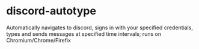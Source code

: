 # discord-autotype

Automatically navigates to discord, signs in with your specified credentials, types and sends messages at specified time intervals; runs on Chromium/Chrome/Firefix
